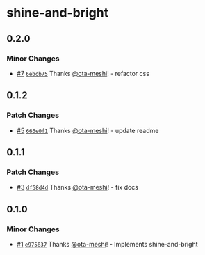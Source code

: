 # shine-and-bright

## 0.2.0

### Minor Changes

- [#7](https://github.com/ota-meshi/shine-and-bright/pull/7) [`6ebcb75`](https://github.com/ota-meshi/shine-and-bright/commit/6ebcb7590c93385eb1f198171edcb4f62e098b26) Thanks [@ota-meshi](https://github.com/ota-meshi)! - refactor css

## 0.1.2

### Patch Changes

- [#5](https://github.com/ota-meshi/shine-and-bright/pull/5) [`666e0f1`](https://github.com/ota-meshi/shine-and-bright/commit/666e0f140398d627ac3f647f6cc140a572afb833) Thanks [@ota-meshi](https://github.com/ota-meshi)! - update readme

## 0.1.1

### Patch Changes

- [#3](https://github.com/ota-meshi/shine-and-bright/pull/3) [`df58d4d`](https://github.com/ota-meshi/shine-and-bright/commit/df58d4d398388de33de6cab318a1340e130f2b9f) Thanks [@ota-meshi](https://github.com/ota-meshi)! - fix docs

## 0.1.0

### Minor Changes

- [#1](https://github.com/ota-meshi/shine-and-bright/pull/1) [`e975837`](https://github.com/ota-meshi/shine-and-bright/commit/e9758370a148c54377c82fa6cb3b253387b2775c) Thanks [@ota-meshi](https://github.com/ota-meshi)! - Implements shine-and-bright
